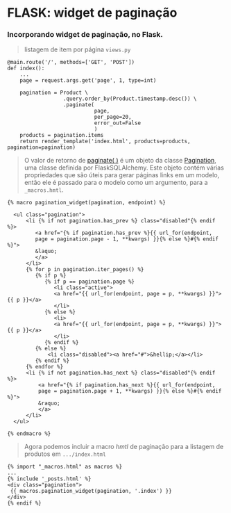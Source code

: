 # FLASK: widget de paginação

### Incorporando widget de paginação, no Flask.

> listagem de item por página `views.py` 
```
@main.route('/', methods=['GET', 'POST'])
def index():
    ...
    page = request.args.get('page', 1, type=int)

    pagination = Product \
                  .query.order_by(Product.timestamp.desc()) \
                  .paginate(
                            page,
                            per_page=20,
                            error_out=False
                            )
    products = pagination.items
    return render_template('index.html', products=products, pagination=pagination)
```

> O valor de retorno de [paginate( )](https://flask-sqlalchemy.palletsprojects.com/en/2.x/api/?highlight=paginate#flask_sqlalchemy.BaseQuery.paginate) é um objeto da classe [Pagination](https://flask-sqlalchemy.palletsprojects.com/en/2.x/api/?highlight=paginate#flask_sqlalchemy.Pagination), uma classe definida por FlaskSQLAlchemy. Este objeto contém várias propriedades que são úteis para gerar páginas
links em um modelo, então ele é passado para o modelo como um argumento, para a `_macros.hmtl`.

```
{% macro pagination_widget(pagination, endpoint) %}

  <ul class="pagination">
      <li {% if not pagination.has_prev %} class="disabled"{% endif %}>
         <a href="{% if pagination.has_prev %}{{ url_for(endpoint,
         page = pagination.page - 1, **kwargs) }}{% else %}#{% endif %}">
         &laquo;
         </a>
      </li>
      {% for p in pagination.iter_pages() %}
         {% if p %}
            {% if p == pagination.page %}
               <li class="active">
               <a href="{{ url_for(endpoint, page = p, **kwargs) }}">{{ p }}</a>
               </li>
            {% else %}
               <li>
               <a href="{{ url_for(endpoint, page = p, **kwargs) }}">{{ p }}</a>
               </li>
            {% endif %}
         {% else %}
             <li class="disabled"><a href="#">&hellip;</a></li>
         {% endif %}
      {% endfor %}
      <li {% if not pagination.has_next %} class="disabled"{% endif %}>
          <a href="{% if pagination.has_next %}{{ url_for(endpoint,
          page = pagination.page + 1, **kwargs) }}{% else %}#{% endif %}">
          &raquo;
          </a>
      </li>
  </ul>
  
{% endmacro %}
```
>Agora podemos incluir a macro *hmtl* de paginação para a listagem de produtos em `.../index.html`

```
{% import "_macros.html" as macros %}
...
{% include '_posts.html' %}
<div class="pagination">
 {{ macros.pagination_widget(pagination, '.index') }}
</div>
{% endif %}
```
  
  
  
